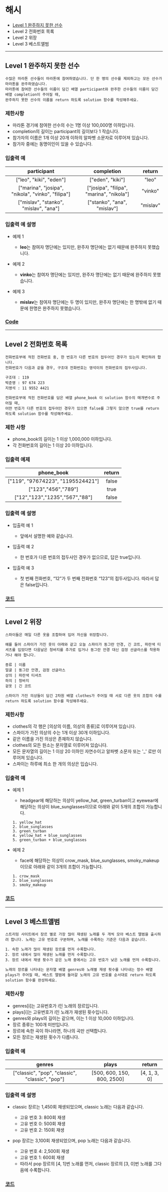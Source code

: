 # 해시
* [Level 1 완주하지 못한 선수](#Level-1-완주하지-못한-선수)
* Level 2 전화번호 목록
* Level 2 위장
* Level 3 베스트앨범

---

## Level 1 완주하지 못한 선수
```
수많은 마라톤 선수들이 마라톤에 참여하였습니다. 단 한 명의 선수를 제외하고는 모든 선수가 마라톤을 완주하였습니다.
마라톤에 참여한 선수들의 이름이 담긴 배열 participant와 완주한 선수들의 이름이 담긴 배열 completion이 주어질 때, 
완주하지 못한 선수의 이름을 return 하도록 solution 함수를 작성해주세요.
```

### 제한사항
* 마라톤 경기에 참여한 선수의 수는 1명 이상 100,000명 이하입니다.
* completion의 길이는 participant의 길이보다 1 작습니다.
* 참가자의 이름은 1개 이상 20개 이하의 알파벳 소문자로 이루어져 있습니다.
* 참가자 중에는 동명이인이 있을 수 있습니다.

### 입출력 예
participant | completion | return |
:---: | :---: | :---: |
["leo", "kiki", "eden"] | ["eden", "kiki"] | "leo"
["marina", "josipa", "nikola", "vinko", "filipa"] | ["josipa", "filipa", "marina", "nikola"] | "vinko"
["mislav", "stanko", "mislav", "ana"] | ["stanko", "ana", "mislav"] | "mislav"

### 입출력 예 설명
* 예제 1
  * **leo**는 참여자 명단에는 있지만, 완주자 명단에는 없기 때문에 완주하지 못했습니다.

* 예제 2
  * **vinko**는 참여자 명단에는 있지만, 완주자 명단에는 없기 때문에 완주하지 못했습니다.

* 예제 3
  * **mislav**는 참여자 명단에는 두 명이 있지만, 완주자 명단에는 한 명밖에 없기 때문에 한명은 완주하지 못했습니다.

### [Code](https://github.com/taki0112/coding_practice/blob/master/src/%ED%95%B4%EC%8B%9C/Level_1_%EC%99%84%EC%A3%BC%ED%95%98%EC%A7%80%EB%AA%BB%ED%95%9C%EC%84%A0%EC%88%98.py)
---

## Level 2 전화번호 목록
```
전화번호부에 적힌 전화번호 중, 한 번호가 다른 번호의 접두어인 경우가 있는지 확인하려 합니다.
전화번호가 다음과 같을 경우, 구조대 전화번호는 영석이의 전화번호의 접두사입니다.

구조대 : 119
박준영 : 97 674 223
지영석 : 11 9552 4421

전화번호부에 적힌 전화번호를 담은 배열 phone_book 이 solution 함수의 매개변수로 주어질 때, 
어떤 번호가 다른 번호의 접두어인 경우가 있으면 false를 그렇지 않으면 true를 return 하도록 solution 함수를 작성해주세요.
```

### 제한 사항
* phone_book의 길이는 1 이상 1,000,000 이하입니다.
* 각 전화번호의 길이는 1 이상 20 이하입니다.

### 입출력 예제
phone_book | return |
:---: | :---: |
["119", "97674223", "1195524421"] | false
["123","456","789"] | true
["12","123","1235","567","88"] | false

### 입출력 예 설명
* 입출력 예 1
  * 앞에서 설명한 예와 같습니다.

* 입출력 예 2
  * 한 번호가 다른 번호의 접두사인 경우가 없으므로, 답은 true입니다.

* 입출력 예 3
  * 첫 번째 전화번호, “12”가 두 번째 전화번호 “123”의 접두사입니다. 따라서 답은 false입니다.

### [코드](https://github.com/taki0112/coding_practice/blob/master/src/%ED%95%B4%EC%8B%9C/Level_2_%EC%A0%84%ED%99%94%EB%B2%88%ED%98%B8%EB%B6%80.py)
---

## Level 2 위장
```
스파이들은 매일 다른 옷을 조합하여 입어 자신을 위장합니다.

예를 들어 스파이가 가진 옷이 아래와 같고 오늘 스파이가 동그란 안경, 긴 코트, 파란색 티셔츠를 입었다면 다음날은 청바지를 추가로 입거나 동그란 안경 대신 검정 선글라스를 착용하거나 해야 합니다.

종류 | 이름 
얼굴 | 동그란 안경, 검정 선글라스
상의 | 파란색 티셔츠
하의 | 청바지
겉옷 | 긴 코트

스파이가 가진 의상들이 담긴 2차원 배열 clothes가 주어질 때 서로 다른 옷의 조합의 수를 return 하도록 solution 함수를 작성해주세요.
```

### 제한사항
* clothes의 각 행은 [의상의 이름, 의상의 종류]로 이루어져 있습니다.
* 스파이가 가진 의상의 수는 1개 이상 30개 이하입니다.
* 같은 이름을 가진 의상은 존재하지 않습니다.
* clothes의 모든 원소는 문자열로 이루어져 있습니다.
* 모든 문자열의 길이는 1 이상 20 이하인 자연수이고 알파벳 소문자 또는 '_' 로만 이루어져 있습니다.
* 스파이는 하루에 최소 한 개의 의상은 입습니다.
  
### 입출력 예
* 예제 1
  * headgear에 해당하는 의상이 yellow_hat, green_turban이고 eyewear에 해당하는 의상이 blue_sunglasses이므로 아래와 같이 5개의 조합이 가능합니다.
  ```
  1. yellow_hat
  2. blue_sunglasses
  3. green_turban
  4. yellow_hat + blue_sunglasses
  5. green_turban + blue_sunglasses
  ```
  
* 예제 2
  * face에 해당하는 의상이 crow_mask, blue_sunglasses, smoky_makeup이므로 아래와 같이 3개의 조합이 가능합니다.
  ```
  1. crow_mask
  2. blue_sunglasses
  3. smoky_makeup
  ```
### [코드](https://github.com/taki0112/coding_practice/blob/master/src/%ED%95%B4%EC%8B%9C/Level_2_%EC%9C%84%EC%9E%A5.py)

---

## Level 3 베스트앨범
```
스트리밍 사이트에서 장르 별로 가장 많이 재생된 노래를 두 개씩 모아 베스트 앨범을 출시하려 합니다. 노래는 고유 번호로 구분하며, 노래를 수록하는 기준은 다음과 같습니다.

1. 속한 노래가 많이 재생된 장르를 먼저 수록합니다.
2. 장르 내에서 많이 재생된 노래를 먼저 수록합니다.
3. 장르 내에서 재생 횟수가 같은 노래 중에서는 고유 번호가 낮은 노래를 먼저 수록합니다.

노래의 장르를 나타내는 문자열 배열 genres와 노래별 재생 횟수를 나타내는 정수 배열 plays가 주어질 때, 베스트 앨범에 들어갈 노래의 고유 번호를 순서대로 return 하도록 solution 함수를 완성하세요.
```

### 제한사항
* genres[i]는 고유번호가 i인 노래의 장르입니다.
* plays[i]는 고유번호가 i인 노래가 재생된 횟수입니다.
* genres와 plays의 길이는 같으며, 이는 1 이상 10,000 이하입니다.
* 장르 종류는 100개 미만입니다.
* 장르에 속한 곡이 하나라면, 하나의 곡만 선택합니다.
* 모든 장르는 재생된 횟수가 다릅니다.

### 입출력 예
genres | plays | return |
:---: | :---: | :---: |
["classic", "pop", "classic", "classic", "pop"] | [500, 600, 150, 800, 2500] | [4, 1, 3, 0]

### 입출력 예 설명
* classic 장르는 1,450회 재생되었으며, classic 노래는 다음과 같습니다.
  * 고유 번호 3: 800회 재생
  * 고유 번호 0: 500회 재생
  * 고유 번호 2: 150회 재생
  
* pop 장르는 3,100회 재생되었으며, pop 노래는 다음과 같습니다.
  * 고유 번호 4: 2,500회 재생
  * 고유 번호 1: 600회 재생
  * 따라서 pop 장르의 [4, 1]번 노래를 먼저, classic 장르의 [3, 0]번 노래를 그다음에 수록합니다.
  
### [코드](https://github.com/taki0112/coding_practice/blob/master/src/%ED%95%B4%EC%8B%9C/Level_3_%EB%B2%A0%EC%8A%A4%ED%8A%B8%EC%95%A8%EB%B2%94.py)
